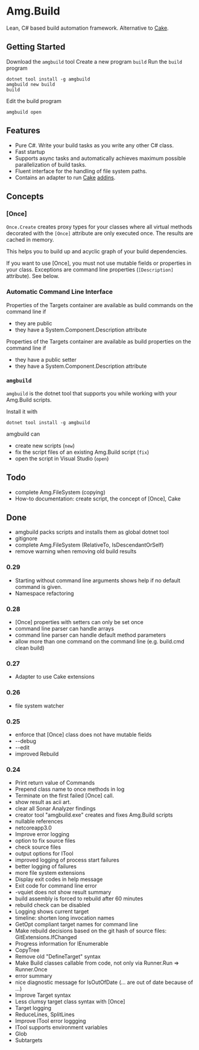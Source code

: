 # Amg.Build

Lean, C# based build automation framework. Alternative to [Cake](https://cakebuild.net/).

## Getting Started

Download the `amgbuild` tool 
Create a new program `build` 
Run the `build` program 

````[cmd]
dotnet tool install -g amgbuild
amgbuild new build
build
````

Edit the build program 
````[cmd]
amgbuild open
````

## Features

* Pure C#. Write your build tasks as you write any other C# class.
* Fast startup
* Supports async tasks and automatically achieves maximum possible parallelization of build tasks.
* Fluent interface for the handling of file system paths.
* Contains an adapter to run [Cake](https://cakebuild.net/) [addins](https://cakebuild.net/addins/).

## Concepts

### [Once]

`Once.Create` creates proxy types for your classes where all virtual methods decorated with the `[Once]` attribute are only executed once. The results are cached in memory.

This helps you to build up and acyclic graph of your build dependencies.

If you want to use [Once], you must not use mutable fields or properties in your class. Exceptions are command line properties (`[Description]` attribute). See below.

### Automatic Command Line Interface

Properties of the Targets container are available as build commands on the command line if
* they are public
* they have a System.Component.Description attribute

Properties of the Targets container are available as build properties on the command line if
* they have a public setter
* they have a System.Component.Description attribute

### `amgbuild`

`amgbuild` is the dotnet tool that supports you while working with your Amg.Build scripts.

Install it with 
````[cmd]
dotnet tool install -g amgbuild
````

amgbuild can 
* create new scripts (`new`)
* fix the script files of an existing Amg.Build script (`fix`)
* open the script in Visual Studio (`open`)

## Todo

* complete Amg.FileSystem (copying)
* How-to documentation: create script, the concept of [Once], Cake

## Done

* amgbuild packs scripts and installs them as global dotnet tool
* gitignore
* complete Amg.FileSystem (RelativeTo, IsDescendantOrSelf)
* remove warning when removing old build results

### 0.29

* Starting without command line arguments shows help if no default command is given.
* Namespace refactoring

### 0.28

* [Once] properties with setters can only be set once
* command line parser can handle arrays
* command line parser can handle default method parameters
* allow more than one command on the command line (e.g. build.cmd clean build)

### 0.27

* Adapter to use Cake extensions

### 0.26

* file system watcher

### 0.25

* enforce that [Once] class does not have mutable fields
* --debug
* --edit
* improved Rebuild

### 0.24

* Print return value of Commands
* Prepend class name to once methods in log
* Terminate on the first failed [Once] call.
* show result as acii art.
* clear all Sonar Analyzer findings
* creator tool "amgbuild.exe" creates and fixes Amg.Build scripts
* nullable references
* netcoreapp3.0
* Improve error logging
* option to fix source files
* check source files
* output options for ITool
* improved logging of process start failures
* better logging of failures
* more file system extensions
* Display exit codes in help message
* Exit code for command line error
* -vquiet does not show result summary
* build assembly is forced to rebuild after 60 minutes
* rebuild check can be disabled
* Logging shows current target
* timeline: shorten long invocation names
* GetOpt compliant target names for command line
* Make rebuild decisions based on the git hash of source files: GitExtensions.IfChanged
* Progress information for IEnumerable 
* CopyTree
* Remove old "DefineTarget" syntax
* Make Build classes callable from code, not only via Runner.Run => Runner.Once
* error summary
* nice diagnostic message for IsOutOfDate (... are out of date because of ...)
* Improve Target syntax
* Less clumsy target class syntax with [Once]
* Target logging
* ReduceLines, SplitLines
* Improve ITool error loggging
* ITool supports environment variables
* Glob
* Subtargets
